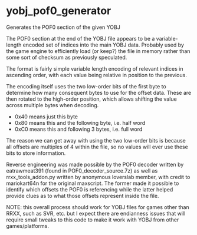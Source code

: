 # yobj_pof0_generator
Generates the POF0 section of the given YOBJ

The POF0 section at the end of the YOBJ file appears to be a variable-length
encoded set of indices into the main YOBJ data. Probably used by the game
engine to efficiently load (or keep?) the file in memory rather than some sort
of checksum as previously speculated.

The format is fairly simple variable length encoding of relevant indices in
ascending order, with each value being relative in position to the previous.

The encoding itself uses the two low-order bits of the first byte to determine
how many consequent bytes to use for the offset data. These are then rotated
to the high-order position, which allows shifting the value across multiple
bytes when decoding.

* 0x40 means just this byte
* 0x80 means this and the following byte, i.e. half word
* 0xC0 means this and following 3 bytes, i.e. full word

The reason we can get away with using the two low-order bits is because all
offsets are multiples of 4 within the file, so no values will ever use these
bits to store information.

Reverse engineering was made possible by the POF0 decoder written by eatrawmeat391
(found in POF0_decoder_source.7z) as well as rrxx_tools_addon.py written by
anonymous loverslab member, with credit to mariokart64n for the original maxscript.
The former made it possible to identify which offsets the POF0 is referencing while
the latter helped provide clues as to what those offsets represent inside the file.

NOTE: this overall process should work for YOBJ files for games other than RRXX,
such as SVR, etc. but I expect there are endianness issues that will require small
tweaks to this code to make it work with YOBJ from other games/platforms.
